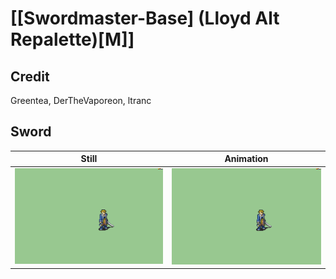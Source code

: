 # [\[Swordmaster-Base\] \(Lloyd Alt Repalette\)\[M\]]

## Credit

Greentea, DerTheVaporeon, ltranc
	
## Sword

| Still | Animation |
| :---: | :-------: |
| ![Sword still](./Sword_000.png) | ![Sword animation](./Sword.gif) |

